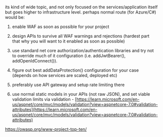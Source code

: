 its kind of wide topic, and not only focused on the services/application itself but goes higher to infrastructure level. perhaps normal route (for Azure/C#) would be:

1. enable WAF as soon as possible for your project
    
2. design APIs to survive all WAF warnings and rejections (hardest part that why you will want to it enabled as soon as possible)
    
3. use standard net core authorization/authentication libraries and try not to override much of it configuration (i.e. addJwtBearer(), addOpenIdConnect()).
    
4. figure out best addDataProtection() configuration for your case (depends on how services are scaled, deployed etc)
    
5. preferably use API gateway and setup rate limiting there
    
6. use normal static models in your APIs (not raw JSON), and set viable validation limits via validation - [https://learn.microsoft.com/en-us/aspnet/core/mvc/models/validation?view=aspnetcore-7.0#validation-attributes](https://learn.microsoft.com/en-us/aspnet/core/mvc/models/validation?view=aspnetcore-7.0#validation-attributes)


https://owasp.org/www-project-top-ten/